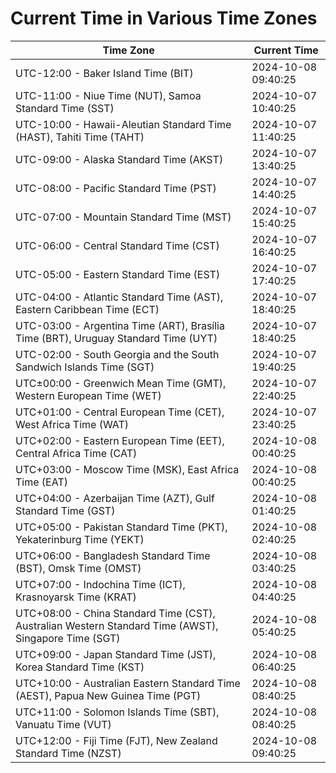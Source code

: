 # Current Time in Various Time Zones

| Time Zone | Current Time |
|-----------|--------------|
| UTC-12:00 - Baker Island Time (BIT) | 2024-10-08 09:40:25 |
| UTC-11:00 - Niue Time (NUT), Samoa Standard Time (SST) | 2024-10-07 10:40:25 |
| UTC-10:00 - Hawaii-Aleutian Standard Time (HAST), Tahiti Time (TAHT) | 2024-10-07 11:40:25 |
| UTC-09:00 - Alaska Standard Time (AKST) | 2024-10-07 13:40:25 |
| UTC-08:00 - Pacific Standard Time (PST) | 2024-10-07 14:40:25 |
| UTC-07:00 - Mountain Standard Time (MST) | 2024-10-07 15:40:25 |
| UTC-06:00 - Central Standard Time (CST) | 2024-10-07 16:40:25 |
| UTC-05:00 - Eastern Standard Time (EST) | 2024-10-07 17:40:25 |
| UTC-04:00 - Atlantic Standard Time (AST), Eastern Caribbean Time (ECT) | 2024-10-07 18:40:25 |
| UTC-03:00 - Argentina Time (ART), Brasília Time (BRT), Uruguay Standard Time (UYT) | 2024-10-07 18:40:25 |
| UTC-02:00 - South Georgia and the South Sandwich Islands Time (SGT) | 2024-10-07 19:40:25 |
| UTC±00:00 - Greenwich Mean Time (GMT), Western European Time (WET) | 2024-10-07 22:40:25 |
| UTC+01:00 - Central European Time (CET), West Africa Time (WAT) | 2024-10-07 23:40:25 |
| UTC+02:00 - Eastern European Time (EET), Central Africa Time (CAT) | 2024-10-08 00:40:25 |
| UTC+03:00 - Moscow Time (MSK), East Africa Time (EAT) | 2024-10-08 00:40:25 |
| UTC+04:00 - Azerbaijan Time (AZT), Gulf Standard Time (GST) | 2024-10-08 01:40:25 |
| UTC+05:00 - Pakistan Standard Time (PKT), Yekaterinburg Time (YEKT) | 2024-10-08 02:40:25 |
| UTC+06:00 - Bangladesh Standard Time (BST), Omsk Time (OMST) | 2024-10-08 03:40:25 |
| UTC+07:00 - Indochina Time (ICT), Krasnoyarsk Time (KRAT) | 2024-10-08 04:40:25 |
| UTC+08:00 - China Standard Time (CST), Australian Western Standard Time (AWST), Singapore Time (SGT) | 2024-10-08 05:40:25 |
| UTC+09:00 - Japan Standard Time (JST), Korea Standard Time (KST) | 2024-10-08 06:40:25 |
| UTC+10:00 - Australian Eastern Standard Time (AEST), Papua New Guinea Time (PGT) | 2024-10-08 08:40:25 |
| UTC+11:00 - Solomon Islands Time (SBT), Vanuatu Time (VUT) | 2024-10-08 08:40:25 |
| UTC+12:00 - Fiji Time (FJT), New Zealand Standard Time (NZST) | 2024-10-08 09:40:25 |
